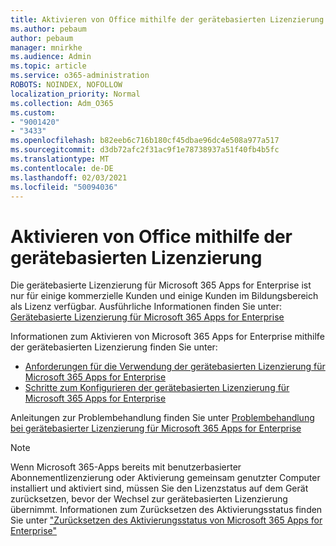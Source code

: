 ```yaml
---
title: Aktivieren von Office mithilfe der gerätebasierten Lizenzierung
ms.author: pebaum
author: pebaum
manager: mnirkhe
ms.audience: Admin
ms.topic: article
ms.service: o365-administration
ROBOTS: NOINDEX, NOFOLLOW
localization_priority: Normal
ms.collection: Adm_O365
ms.custom:
- "9001420"
- "3433"
ms.openlocfilehash: b82eeb6c716b180cf45dbae96dc4e508a977a517
ms.sourcegitcommit: d3db72afc2f31ac9f1e78738937a51f40fb4b5fc
ms.translationtype: MT
ms.contentlocale: de-DE
ms.lasthandoff: 02/03/2021
ms.locfileid: "50094036"
---
```

# <a name="activating-office-using-device-based-licensing"></a>Aktivieren von Office mithilfe der gerätebasierten Lizenzierung

Die gerätebasierte Lizenzierung für Microsoft 365 Apps for Enterprise ist nur für einige kommerzielle Kunden und einige Kunden im Bildungsbereich als Lizenz verfügbar. Ausführliche Informationen finden Sie unter: [Gerätebasierte Lizenzierung für Microsoft 365 Apps for Enterprise](https://docs.microsoft.com/deployoffice/device-based-licensing)

Informationen zum Aktivieren von Microsoft 365 Apps for Enterprise mithilfe der gerätebasierten Lizenzierung finden Sie unter:

- [Anforderungen für die Verwendung der gerätebasierten Lizenzierung für Microsoft 365 Apps for Enterprise](https://docs.microsoft.com/deployoffice/device-based-licensing#requirements-for-using-device-based-licensing-for-microsoft-365-apps-for-enterprise)
- [Schritte zum Konfigurieren der gerätebasierten Lizenzierung für Microsoft 365 Apps for Enterprise](https://docs.microsoft.com/deployoffice/device-based-licensing#steps-to-configure-device-based-licensing-for-microsoft-365-apps-for-enterprise)

Anleitungen zur Problembehandlung finden Sie unter [Problembehandlung bei gerätebasierter Lizenzierung für Microsoft 365 Apps for Enterprise](https://docs.microsoft.com/deployoffice/device-based-licensing#troubleshoot-device-based-licensing-for-microsoft-365-apps-for-enterprise)

> [!NOTE]
> Wenn Microsoft 365-Apps bereits mit benutzerbasierter Abonnementlizenzierung oder Aktivierung gemeinsam genutzter Computer installiert und aktiviert sind, müssen Sie den Lizenzstatus auf dem Gerät zurücksetzen, bevor der Wechsel zur gerätebasierten Lizenzierung übernimmt. Informationen zum Zurücksetzen des Aktivierungsstatus finden Sie unter ["Zurücksetzen des Aktivierungsstatus von Microsoft 365 Apps for Enterprise"](https://docs.microsoft.com/office/troubleshoot/activation/reset-office-365-proplus-activation-state)

